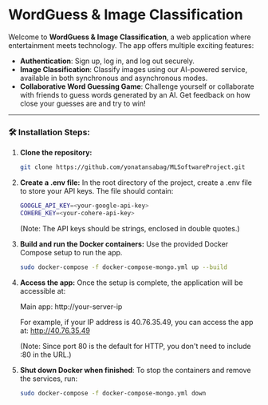 # WordGuess & Image Classification

Welcome to **WordGuess & Image Classification**, a web application where entertainment meets technology. The app offers multiple exciting features:

- **Authentication**: Sign up, log in, and log out securely.
- **Image Classification**: Classify images using our AI-powered service, available in both synchronous and asynchronous modes.
- **Collaborative Word Guessing Game**: Challenge yourself or collaborate with friends to guess words generated by an AI. Get feedback on how close your guesses are and try to win!

---

### 🛠️ Installation Steps:

1. **Clone the repository:**
   ```bash
   git clone https://github.com/yonatansabag/MLSoftwareProject.git
    ```
   
2. **Create a .env file:** In the root directory of the project, create a .env file to store your API keys. The file should contain:
    ```bash
    GOOGLE_API_KEY=<your-google-api-key>
    COHERE_KEY=<your-cohere-api-key>
    ```
    (Note: The API keys should be strings, enclosed in double quotes.)
    
3. **Build and run the Docker containers:** Use the provided Docker Compose setup to run the app.
    ```bash
    sudo docker-compose -f docker-compose-mongo.yml up --build
    ```

4. **Access the app:** Once the setup is complete, the application will be accessible at:
   
   Main app: http://your-server-ip
   
   For example, if your IP address is 40.76.35.49, you can access the app at: http://40.76.35.49

   (Note: Since port 80 is the default for HTTP, you don't need to include :80 in the URL.)


6. **Shut down Docker when finished**: To stop the containers and remove the services, run:
    ```bash
    sudo docker-compose -f docker-compose-mongo.yml down
    ```

   
